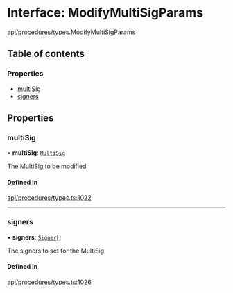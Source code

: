 # Interface: ModifyMultiSigParams

[api/procedures/types](../wiki/api.procedures.types).ModifyMultiSigParams

## Table of contents

### Properties

- [multiSig](../wiki/api.procedures.types.ModifyMultiSigParams#multisig)
- [signers](../wiki/api.procedures.types.ModifyMultiSigParams#signers)

## Properties

### multiSig

• **multiSig**: [`MultiSig`](../wiki/api.entities.Account.MultiSig.MultiSig)

The MultiSig to be modified

#### Defined in

[api/procedures/types.ts:1022](https://github.com/PolymeshAssociation/polymesh-sdk/blob/95e180d2/src/api/procedures/types.ts#L1022)

___

### signers

• **signers**: [`Signer`](../wiki/types#signer)[]

The signers to set for the MultiSig

#### Defined in

[api/procedures/types.ts:1026](https://github.com/PolymeshAssociation/polymesh-sdk/blob/95e180d2/src/api/procedures/types.ts#L1026)
